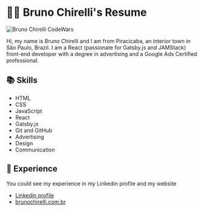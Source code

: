 # :raising_hand_man: Bruno Chirelli's Resume
![Bruno Chirelli CodeWars](https://www.codewars.com/users/brunochirelli/badges/small)

Hi, my name is Bruno Chirelli and I am from Piracicaba, an interior town in São Paulo, Brazil.
I am a React (passionate for Gatsby.js and JAMStack) front-end developer with a degree in advertising and a Google Ads Certified professional.



## :books: Skills
- HTML
- CSS
- JavaScript
- React
- Gatsby.js
- Git and GitHub
- Advertising 
- Design
- Communication

## :briefcase: Experience
You could see my experience in my Linkedin profile and my website
- [Linkedin profile](https://www.linkedin.com/in/brunochirelli/)
- [brunochirelli.com.br](https://www.brunochirelli.com.br/)

